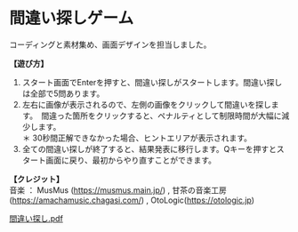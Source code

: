 # 間違い探しゲーム
コーディングと素材集め、画面デザインを担当しました。

**【遊び方】**
1. スタート画面でEnterを押すと、間違い探しがスタートします。間違い探しは全部で5問あります。
2. 左右に画像が表示されるので、左側の画像をクリックして間違いを探します。　間違った箇所をクリックすると、ペナルティとして制限時間が大幅に減少します。  
   ＊ 30秒間正解できなかった場合、ヒントエリアが表示されます。
3. 全ての間違い探しが終了すると、結果発表に移行します。Qキーを押すとスタート画面に戻り、最初からやり直すことができます。

**【クレジット】**  
音楽 ： MusMus (https://musmus.main.jp/) , 甘茶の音楽工房(https://amachamusic.chagasi.com/) , OtoLogic(https://otologic.jp)


[間違い探し.pdf](https://github.com/Garnier1909/Spot-the-Difference-Game/files/10350435/default.pdf)
